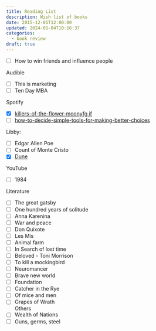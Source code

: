 ```yaml
---
title: Reading List
description: Wish list of books
date: 2015-12-01T12:00:00
updated: 2024-01-04T10:16:37
categories:
  - book review
draft: true
---
```


- [ ] How to win friends and influence people

Audible
- [ ] This is marketing
- [ ] Ten Day MBA

Spotify

- [x] [killers-of-the-flower-moonyfg if](book-review/killers-of-the-flower-moonyfg%20if.md)
- [ ] [how-to-decide-simple-tools-for-making-better-choices](book-review/how-to-decide-simple-tools-for-making-better-choices.md)

Libby:
- [ ] Edgar Allen Poe
- [ ] Count of Monte Cristo
- [x] [Dune](dune.md)

YouTube
- [ ] 1984

Literature
- [ ] The great gatsby
- [ ] One hundred years of solitude
- [ ] Anna Karenina
- [ ] War and peace
- [ ] Don Quixote
- [ ] Les Mis
- [ ] Animal farm
- [ ] In Search of lost time
- [ ] Beloved - Toni Morrison
- [ ] To kill a mockingbird
- [ ] Neuromancer
- [ ] Brave new world
- [ ] Foundation
- [ ] Catcher in the Rye
- [ ] Of mice and men
- [ ] Grapes of Wrath  
Others
- [ ] Wealth of Nations
- [ ] Guns, germs, steel
